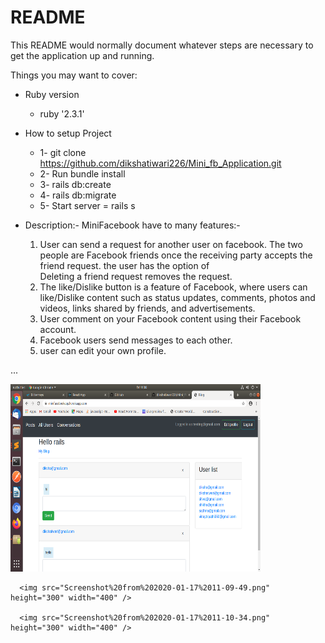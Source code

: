 # README


This README would normally document whatever steps are necessary to get the
application up and running.

Things you may want to cover:

* Ruby version
    * ruby '2.3.1'

* How to setup Project
    * 1- git clone https://github.com/dikshatiwari226/Mini_fb_Application.git
    * 2- Run bundle install
    * 3- rails db:create
    * 4- rails db:migrate
    * 5- Start server = rails s
  
* Description:-
    MiniFacebook have to many features:-

    1. User can send a request for another user on facebook. The two people are Facebook
        friends once the receiving party accepts the friend request. the user has the option of  
        Deleting a friend request removes the request.
    2. The like/Dislike button is a feature of Facebook, where users can like/Dislike content
        such as status updates, comments, photos and videos, links shared by friends, and 
        advertisements. 
    3. User comment on your Facebook content using their Facebook account.
    4. Facebook users send messages to each other.
    5. user can edit your own profile.


...
   <div class="row">
      <img src="Screenshot%20from%202020-01-17%2011-08-38.png" height="300" width="400" />
  
      <img src="Screenshot%20from%202020-01-17%2011-09-49.png" height="300" width="400" />
  
      <img src="Screenshot%20from%202020-01-17%2011-10-34.png" height="300" width="400" />
   </div>
  
  
   
   
   
